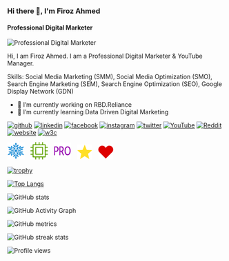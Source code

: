 ### Hi there 👋, I'm Firoz Ahmed
#### Professional Digital Marketer
![Professional Digital Marketer](https://scontent.fdac41-1.fna.fbcdn.net/v/t1.6435-9/66707961_2807670235916287_988460536758796288_n.jpg?_nc_cat=105&ccb=1-7&_nc_sid=e3f864&_nc_eui2=AeG40FgbleoVFefDEXmFHU1yT660bOZiK_xPrrRs5mIr_Oh6a0aZAnVXcgDuXncQbI1NPDKURIWzC4yssXL_bUbV&_nc_ohc=7c8RnfVerOsAX_h_Eiu&_nc_ht=scontent.fdac41-1.fna&oh=00_AfCtavPHnE4YvOTy2kfEH38NqNErCY40RVN-AAG8fO7Tig&oe=6537CE0D)

Hi, I am Firoz Ahmed. I am a Professional Digital Marketer & YouTube Manager.

Skills: Social Media Marketing (SMM), Social Media Optimization (SMO), Search Engine Marketing (SEM), Search Engine Optimization (SEO), Google Display Network (GDN)

- 🔭 I’m currently working on RBD.Reliance 
- 🌱 I’m currently learning Data Driven Digital Marketing 


[<img src='https://cdn.jsdelivr.net/npm/simple-icons@3.0.1/icons/github.svg' alt='github' height='40'>](https://github.com/firozahmedpro)  [<img src='https://cdn.jsdelivr.net/npm/simple-icons@3.0.1/icons/linkedin.svg' alt='linkedin' height='40'>](https://www.linkedin.com/in/firozahmedpro/)  [<img src='https://cdn.jsdelivr.net/npm/simple-icons@3.0.1/icons/facebook.svg' alt='facebook' height='40'>](https://www.facebook.com/firozahmedpro)  [<img src='https://cdn.jsdelivr.net/npm/simple-icons@3.0.1/icons/instagram.svg' alt='instagram' height='40'>](https://www.instagram.com/firozahmedpro/)  [<img src='https://cdn.jsdelivr.net/npm/simple-icons@3.0.1/icons/twitter.svg' alt='twitter' height='40'>](https://twitter.com/firozahmedpro)  [<img src='https://cdn.jsdelivr.net/npm/simple-icons@3.0.1/icons/youtube.svg' alt='YouTube' height='40'>](https://www.youtube.com/channel/@firozahmed)  [<img src='https://cdn.jsdelivr.net/npm/simple-icons@3.0.1/icons/reddit.svg' alt='Reddit' height='40'>](https://www.reddit.com/user/firozahmedpro)  [<img src='https://cdn.jsdelivr.net/npm/simple-icons@3.0.1/icons/icloud.svg' alt='website' height='40'>](https://firozahmed.com)  [<img src='https://cdn.jsdelivr.net/npm/simple-icons@3.0.1/icons/w3c.svg' alt='w3c' height='40'>](https://firoza.waphall.com)  

<a href='https://archiveprogram.github.com/'><img src='https://raw.githubusercontent.com/acervenky/animated-github-badges/master/assets/acbadge.gif' width='40' height='40'></a> <a href='https://docs.github.com/en/developers'><img src='https://raw.githubusercontent.com/acervenky/animated-github-badges/master/assets/devbadge.gif' width='40' height='40'></a> <a href='https://github.com/pricing'><img src='https://raw.githubusercontent.com/acervenky/animated-github-badges/master/assets/pro.gif' width='40' height='40'></a> <a href='https://stars.github.com/'><img src='https://raw.githubusercontent.com/acervenky/animated-github-badges/master/assets/starbadge.gif' width='35' height='35'></a> <a href='https://docs.github.com/en/github/supporting-the-open-source-community-with-github-sponsors'><img src='https://raw.githubusercontent.com/acervenky/animated-github-badges/master/assets/sponsorbadge.gif' width='35' height='35'></a> 

[![trophy](https://github-profile-trophy.vercel.app/?username=firozahmedpro)](https://github.com/ryo-ma/github-profile-trophy)

[![Top Langs](https://github-readme-stats.vercel.app/api/top-langs/?username=firozahmedpro)](https://github.com/anuraghazra/github-readme-stats)

![GitHub stats](https://github-readme-stats.vercel.app/api?username=firozahmedpro&show_icons=true&count_private=true)  

![GitHub Activity Graph](https://activity-graph.herokuapp.com/graph?username=firozahmedpro)  

![GitHub metrics](https://metrics.lecoq.io/firozahmedpro)  

![GitHub streak stats](https://streak-stats.demolab.com/?user=firozahmedpro)  

![Profile views](https://gpvc.arturio.dev/firozahmedpro)  

